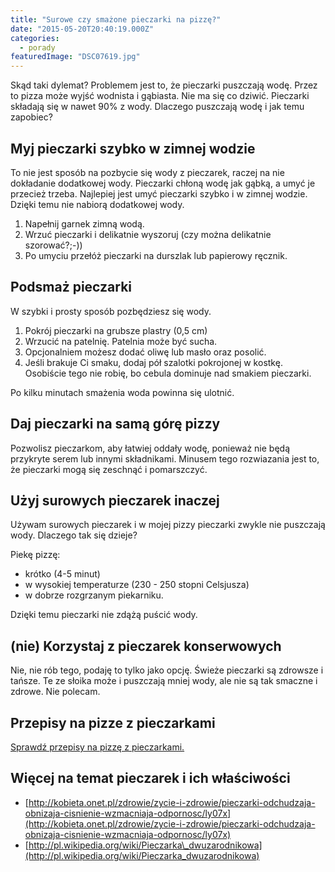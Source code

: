 ```yaml
---
title: "Surowe czy smażone pieczarki na pizzę?"
date: "2015-05-20T20:40:19.000Z"
categories: 
  - porady
featuredImage: "DSC07619.jpg"
---
```


Skąd taki dylemat? Problemem jest to, że pieczarki puszczają wodę. Przez to pizza może wyjść wodnista i gąbiasta. Nie ma się co dziwić. Pieczarki składają się w nawet 90% z wody. Dlaczego puszczają wodę i jak temu zapobiec?

## Myj pieczarki szybko w zimnej wodzie

To nie jest sposób na pozbycie się wody z pieczarek, raczej na nie dokładanie dodatkowej wody. Pieczarki chłoną wodę jak gąbką, a umyć je przecież trzeba. Najlepiej jest umyć pieczarki szybko i w zimnej wodzie. Dzięki temu nie nabiorą dodatkowej wody.

1. Napełnij garnek zimną wodą.
2. Wrzuć pieczarki i delikatnie wyszoruj (czy można delikatnie szorować?;-))
3. Po umyciu przełóż pieczarki na durszlak lub papierowy ręcznik.

## Podsmaż pieczarki

W szybki i prosty sposób pozbędziesz się wody.

1. Pokrój pieczarki na grubsze plastry (0,5 cm)
2. Wrzucić na patelnię. Patelnia może być sucha.
3. Opcjonalniem możesz dodać oliwę lub masło oraz posolić.
4. Jeśli brakuje Ci smaku, dodaj pół szalotki pokrojonej w kostkę. Osobiście tego nie robię, bo cebula dominuje nad smakiem pieczarki.

Po kilku minutach smażenia woda powinna się ulotnić.

## Daj pieczarki na samą górę pizzy

Pozwolisz pieczarkom, aby łatwiej oddały wodę, ponieważ nie będą przykryte serem lub innymi składnikami. Minusem tego rozwiazania jest to, że pieczarki mogą się zeschnąć i pomarszczyć.

## Użyj surowych pieczarek inaczej

Używam surowych pieczarek i w mojej pizzy pieczarki zwykle nie puszczają wody. Dlaczego tak się dzieje?

Piekę pizzę:

- krótko (4-5 minut)
- w wysokiej temperaturze (230 - 250 stopni Celsjusza)
- w dobrze rozgrzanym piekarniku.

Dzięki temu pieczarki nie zdążą puścić wody.

## (nie) Korzystaj z pieczarek konserwowych

Nie, nie rób tego, podaję to tylko jako opcję. Świeże pieczarki są zdrowsze i tańsze. Te ze słoika może i puszczają mniej wody, ale nie są tak smaczne i zdrowe. Nie polecam.

## Przepisy na pizze z pieczarkami

<a href="/tag/pieczarki/">Sprawdź przepisy na pizzę z pieczarkami.</a>

## Więcej na temat pieczarek i ich właściwości

- [http://kobieta.onet.pl/zdrowie/zycie-i-zdrowie/pieczarki-odchudzaja-obnizaja-cisnienie-wzmacniaja-odpornosc/ly07x](http://kobieta.onet.pl/zdrowie/zycie-i-zdrowie/pieczarki-odchudzaja-obnizaja-cisnienie-wzmacniaja-odpornosc/ly07x)
- [http://pl.wikipedia.org/wiki/Pieczarka\_dwuzarodnikowa](http://pl.wikipedia.org/wiki/Pieczarka_dwuzarodnikowa)
